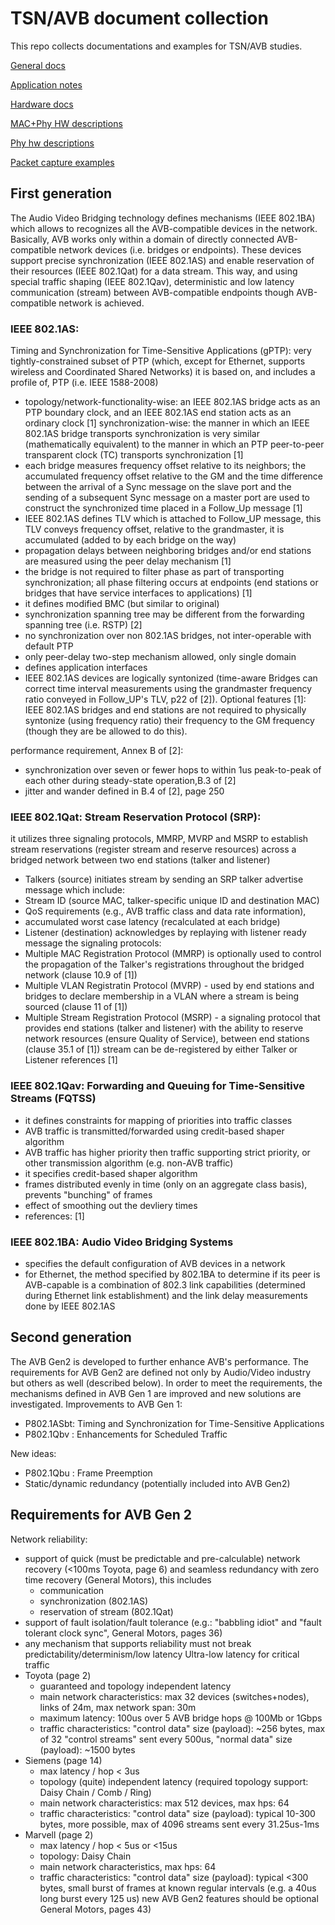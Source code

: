 # TSN/AVB document collection
This repo collects documentations and examples for TSN/AVB studies.

[General docs](doc/)

[Application notes](doc_an/)

[Hardware docs](doc_hw/)

[MAC+Phy HW descriptions](doc_hw/hw.md)

[Phy hw descriptions](doc_hw/phy.md)

[Packet capture examples](pcap_examples/)

## First generation

The Audio Video Bridging technology defines mechanisms (IEEE 802.1BA) which allows to recognizes all the AVB-compatible devices in the network. Basically, AVB works only within a domain of directly connected AVB-compatible network devices (i.e. bridges or endpoints). These devices support precise synchronization (IEEE 802.1AS) and enable reservation of their resources (IEEE 802.1Qat) for a data stream. This way, and using special traffic shaping (IEEE 802.1Qav), deterministic and low latency communication (stream) between AVB-compatible endpoints though AVB-compatible network is achieved.

### IEEE 802.1AS:
Timing and Synchronization for Time-Sensitive Applications (gPTP): very tightly-constrained subset of PTP (which, except for Ethernet, supports wireless and Coordinated Shared Networks)
it is based on, and includes a profile of, PTP (i.e. IEEE 1588-2008)

- topology/network-functionality-wise: an IEEE 802.1AS bridge acts as an PTP boundary clock, and an IEEE 802.1AS end station acts as an ordinary clock [1]
synchronization-wise: the manner in which an IEEE 802.1AS bridge transports synchronization is very similar (mathematically equivalent) to the manner in which an PTP peer-to-peer transparent clock (TC) transports synchronization [1]
- each bridge measures frequency offset relative to its neighbors; the accumulated frequency offset relative to the GM and the time difference between the arrival of a Sync message on the slave port and the sending of a subsequent Sync message on a master port are used to construct the synchronized time placed in a Follow_Up message [1]
- IEEE 802.1AS defines TLV which is attached to Follow_UP message, this TLV conveys frequency offset, relative to the grandmaster, it is accumulated (added to by each bridge on the way)
- propagation delays between neighboring bridges and/or end stations are measured using the peer delay mechanism [1]
- the bridge is not required to filter phase as part of transporting synchronization; all phase filtering occurs at endpoints (end stations or bridges that have service interfaces to applications) [1]
- it defines modified BMC (but similar to original)
- synchronization spanning tree may be different from the forwarding spanning tree (i.e. RSTP) [2]
- no synchronization over non 802.1AS bridges, not inter-operable with default PTP
- only peer-delay two-step mechanism allowed, only single domain
- defines application interfaces
- IEEE 802.1AS devices are logically syntonized (time-aware Bridges can correct time interval measurements using the grandmaster frequency ratio conveyed in Follow_UP's TLV, p22 of [2]). Optional features [1]: IEEE 802.1AS bridges and end stations are not required to physically syntonize (using frequency ratio) their frequency to the GM frequency (though they are be allowed to do this).

performance requirement, Annex B of [2]:
- synchronization over seven or fewer hops to within 1us peak-to-peak of each other during steady-state operation,B.3 of [2]
- jitter and wander defined in B.4 of [2], page 250

### IEEE 802.1Qat: Stream Reservation Protocol (SRP):
it utilizes three signaling protocols, MMRP, MVRP and MSRP to establish stream reservations (register stream and reserve resources) across a bridged network between two end stations (talker and listener)
- Talkers (source) initiates stream by sending an SRP talker advertise message which include:
 - Stream ID (source MAC, talker-specific unique ID and destination MAC)
 - QoS requirements (e.g., AVB traffic class and data rate information),
 - accumulated worst case latency (recalculated at each bridge)
- Listener (destination) acknowledges by replaying with listener ready message
the signaling protocols:
- Multiple MAC Registration Protocol (MMRP) is optionally used to control the propagation of the Talker's registrations throughout the bridged network (clause 10.9 of [1])
- Multiple VLAN Registratin Protocol (MVRP) - used by end stations and bridges to declare membership in a VLAN where a stream is being sourced (clause 11 of [1])
- Multiple Stream Registration Protocol (MSRP) - a signaling protocol that provides end stations (talker and listener) with the ability to reserve network resources (ensure Quality of Service), between end stations (clause 35.1 of [1])
stream can be de-registered by either Talker or Listener
references [1]

### IEEE 802.1Qav: Forwarding and Queuing for Time-Sensitive Streams (FQTSS)
- it defines constraints for mapping of priorities into traffic classes
 - AVB traffic is transmitted/forwarded using credit-based shaper algorithm
 - AVB traffic has higher priority then traffic supporting strict priority, or other transmission algorithm (e.g. non-AVB traffic)
- it specifies credit-based shaper algorithm
 - frames distributed evenly in time (only on an aggregate class basis), prevents "bunching" of frames
 - effect of smoothing out the devliery times
- references: [1]

### IEEE 802.1BA: Audio Video Bridging Systems
- specifies the default configuration of AVB devices in a network
- for Ethernet, the method specified by 802.1BA to determine if its peer is AVB-capable is a combination of 802.3 link capabilities (determined during Ethernet link establishment) and the link delay measurements done by IEEE 802.1AS

## Second generation

The AVB Gen2 is developed to further enhance AVB's performance. The requirements for AVB Gen2 are defined not only by Audio/Video industry but others as well (described below). In order to meet the requirements, the mechanisms defined in AVB Gen 1 are improved and new solutions are investigated. 
Improvements to AVB Gen 1:
- P802.1ASbt: Timing and Synchronization for Time-Sensitive Applications
- P802.1Qbv : Enhancements for Scheduled Traffic

New ideas:
- P802.1Qbu : Frame Preemption
- Static/dynamic redundancy (potentially included into AVB Gen2)

## Requirements for AVB Gen 2

Network reliability:
- support of quick (must be predictable and pre-calculable) network recovery (<100ms Toyota, page 6) and seamless redundancy with zero time recovery (General Motors), this includes
  - communication
  - synchronization (802.1AS)
  - reservation of stream (802.1Qat)
- support of fault isolation/fault tolerance (e.g.: "babbling idiot" and "fault tolerant clock sync", General Motors, pages 36)
- any mechanism that supports reliability must not break predictability/determinism/low latency
Ultra-low latency for critical traffic
- Toyota (page 2)
  - guaranteed and topology independent latency
  - main network characteristics: max 32 devices (switches+nodes), links of 24m, max network span: 30m
  - maximum latency: 100us over 5 AVB bridge hops @ 100Mb or 1Gbps
  - traffic characteristics: "control data" size (payload): ~256 bytes, max of 32 "control streams" sent every 500us, "normal data" size (payload): ~1500 bytes
- Siemens (page 14)
  - max latency / hop < 3us
  - topology (quite) independent latency (required topology support: Daisy Chain / Comb / Ring)
  - main network characteristics: max 512 devices, max hps: 64
  - traffic characteristics: "control data" size (payload): typical 10-300 bytes, more possible, max of 4096 streams sent every 31.25us-1ms
- Marvell (page 2)
  - max latency / hop < 5us or <15us
  - topology: Daisy Chain
  - main network characteristics, max hps: 64
  - traffic characteristics: "control data" size (payload): typical <300 bytes, small burst of frames at known regular intervals (e.g. a 40us long burst every 125 us)
new AVB Gen2 features should be optional General Motors, pages 43)

